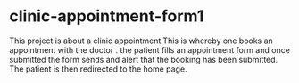# clinic-appointment-form1
This project is about a clinic appointment.This is whereby one books an appointment with the doctor .
the patient fills an appointment form and once submitted the form sends and alert that the booking has been submitted.
The patient is then redirected to the home page.
